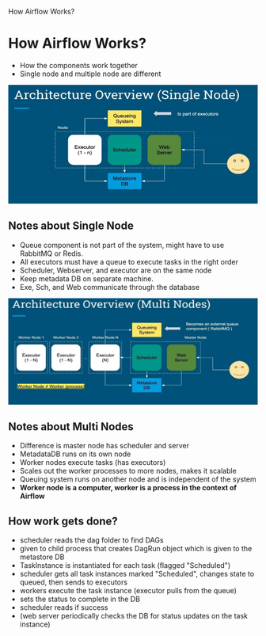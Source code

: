How Airflow Works?

# How Airflow Works?

+ How the components work together
+ Single node and multiple node are different

![Single Node Architecture](../../_resources/18b388211add4440a1f61570b4435631.jpg)

## Notes about Single Node
+ Queue component is not part of the system, might have to use RabbitMQ or Redis.
+ All executors must have a queue to execute tasks in the right order
+ Scheduler, Webserver, and executor are on the same node
+ Keep metadata DB on separate machine.
+ Exe, Sch, and Web communicate through the database


![Multi Node Architecture](../../_resources/0a64ad8be86940cb844e8f6bfa6f428d.jpg)
## Notes about Multi Nodes
+ Difference is master node has scheduler and server
+ MetadataDB runs on its own node
+ Worker nodes execute tasks (has executors)
+ Scales out the worker processes to more nodes, makes it scalable
+ Queuing system runs on another node and is independent of the system
+ __Worker node is a computer, worker is a process in the context of Airflow__

## How work gets done?
+ scheduler reads the dag folder to find DAGs
+ given to child process that creates DagRun object which is given to the metastore DB
+ TaskInstance is instantiated for each task (flagged "Scheduled")
+ scheduler gets all task instances marked "Scheduled", changes state to queued, then sends to executors
+ workers execute the task instance (executor pulls from the queue)
+ sets the status to complete in the DB
+ scheduler reads if success
+ (web server periodically checks the DB for status updates on the task instance)



